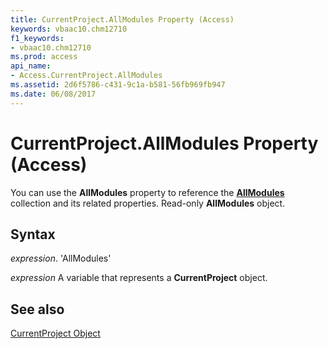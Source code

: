 ```yaml
---
title: CurrentProject.AllModules Property (Access)
keywords: vbaac10.chm12710
f1_keywords:
- vbaac10.chm12710
ms.prod: access
api_name:
- Access.CurrentProject.AllModules
ms.assetid: 2d6f5786-c431-9c1a-b581-56fb969fb947
ms.date: 06/08/2017
---
```



# CurrentProject.AllModules Property (Access)

You can use the  **AllModules** property to reference the **[AllModules](Access.AllModules.md)** collection and its related properties. Read-only **AllModules** object.


## Syntax

 _expression_. 'AllModules'

 _expression_ A variable that represents a **CurrentProject** object.


## See also


[CurrentProject Object](Access.CurrentProject.md)

